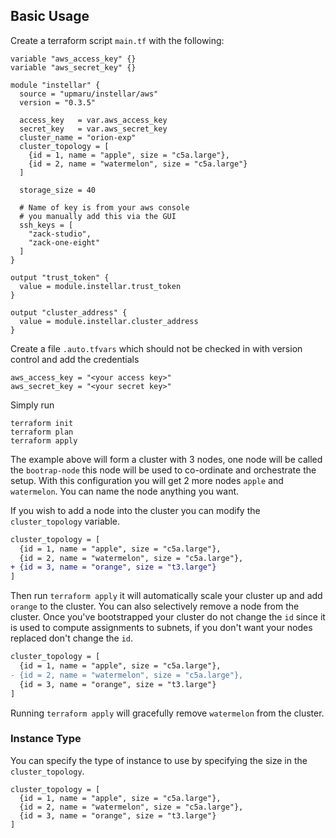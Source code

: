 ## Basic Usage

Create a terraform script `main.tf` with the following:

```hcl
variable "aws_access_key" {}
variable "aws_secret_key" {}

module "instellar" {
  source = "upmaru/instellar/aws"
  version = "0.3.5"

  access_key   = var.aws_access_key
  secret_key   = var.aws_secret_key
  cluster_name = "orion-exp"
  cluster_topology = [
    {id = 1, name = "apple", size = "c5a.large"},
    {id = 2, name = "watermelon", size = "c5a.large"}
  ]
  
  storage_size = 40

  # Name of key is from your aws console
  # you manually add this via the GUI
  ssh_keys = [
    "zack-studio",
    "zack-one-eight"
  ]
}

output "trust_token" {
  value = module.instellar.trust_token
}

output "cluster_address" {
  value = module.instellar.cluster_address
}
```

Create a file `.auto.tfvars` which should not be checked in with version control and add the credentials

```hcl
aws_access_key = "<your access key>"
aws_secret_key = "<your secret key>"
```

Simply run

```shell
terraform init
terraform plan
terraform apply
```

The example above will form a cluster with 3 nodes, one node will be called the `bootrap-node` this node will be used to co-ordinate and orchestrate the setup. With this configuration you will get 2 more nodes `apple` and `watermelon`. You can name the node anything you want.

If you wish to add a node into the cluster you can modify the `cluster_topology` variable.

```diff
cluster_topology = [
  {id = 1, name = "apple", size = "c5a.large"},
  {id = 2, name = "watermelon", size = "c5a.large"},
+ {id = 3, name = "orange", size = "t3.large"}
]
```

Then run `terraform apply` it will automatically scale your cluster up and add `orange` to the cluster. You can also selectively remove a node from the cluster. Once you've bootstrapped your cluster do not change the `id` since it is used to compute assignments to subnets, if you don't want your nodes replaced don't change the `id`.

```diff
cluster_topology = [
  {id = 1, name = "apple", size = "c5a.large"},
- {id = 2, name = "watermelon", size = "c5a.large"},
  {id = 3, name = "orange", size = "t3.large"}
]
```

Running `terraform apply` will gracefully remove `watermelon` from the cluster.

### Instance Type

You can specify the type of instance to use by specifying the size in the `cluster_topology`.

```hcl
cluster_topology = [
  {id = 1, name = "apple", size = "c5a.large"},
  {id = 2, name = "watermelon", size = "c5a.large"},
  {id = 3, name = "orange", size = "t3.large"}
]
```